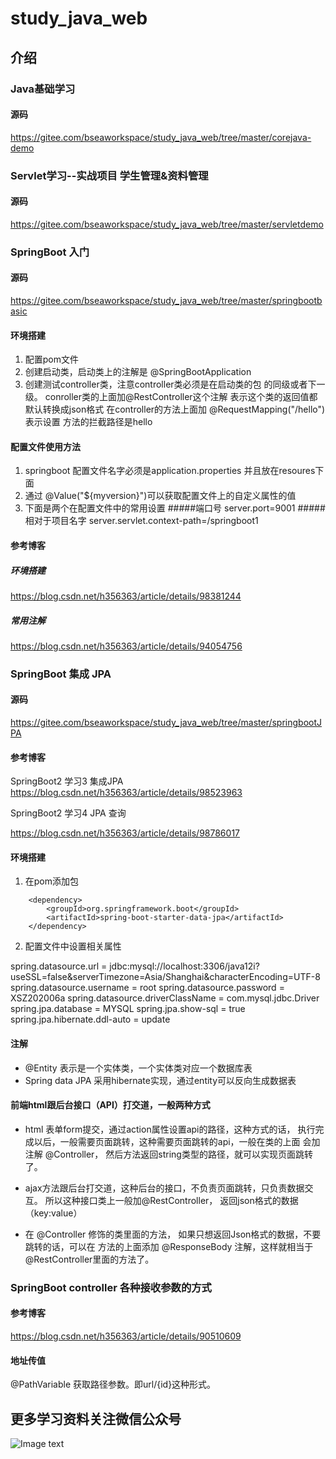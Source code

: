 # study_java_web
## 介绍
### Java基础学习
#### 源码
https://gitee.com/bseaworkspace/study_java_web/tree/master/corejava-demo

###  Servlet学习--实战项目 学生管理&资料管理
#### 源码
https://gitee.com/bseaworkspace/study_java_web/tree/master/servletdemo
###  SpringBoot 入门
#### 源码
https://gitee.com/bseaworkspace/study_java_web/tree/master/springbootbasic
#### 环境搭建
1. 配置pom文件
2. 创建启动类，启动类上的注解是 @SpringBootApplication
3. 创建测试controller类，注意controller类必须是在启动类的包
的同级或者下一级。 conroller类的上面加@RestController这个注解
表示这个类的返回值都默认转换成json格式
在controller的方法上面加 @RequestMapping("/hello") 表示设置
方法的拦截路径是hello
#### 配置文件使用方法
1. springboot 配置文件名字必须是application.properties
并且放在resoures下面
2. 通过 @Value("${myversion}")可以获取配置文件上的自定义属性的值
3. 下面是两个在配置文件中的常用设置 
    #####端口号
   server.port=9001
   #####相对于项目名字
   server.servlet.context-path=/springboot1

#### 参考博客

#####  环境搭建
https://blog.csdn.net/h356363/article/details/98381244
##### 常用注解
https://blog.csdn.net/h356363/article/details/94054756

###  SpringBoot 集成 JPA

#### 源码

https://gitee.com/bseaworkspace/study_java_web/tree/master/springbootJPA
#### 参考博客

SpringBoot2 学习3 集成JPA
https://blog.csdn.net/h356363/article/details/98523963

SpringBoot2 学习4 JPA 查询

https://blog.csdn.net/h356363/article/details/98786017

#### 环境搭建
1. 在pom添加包
 <!--  添加JPA的支持 -->
        <dependency>
            <groupId>org.springframework.boot</groupId>
            <artifactId>spring-boot-starter-data-jpa</artifactId>
        </dependency>
2.  配置文件中设置相关属性
 
spring.datasource.url = jdbc:mysql://localhost:3306/java12i?useSSL=false&serverTimezone=Asia/Shanghai&characterEncoding=UTF-8
spring.datasource.username = root
spring.datasource.password = XSZ202006a
spring.datasource.driverClassName = com.mysql.jdbc.Driver
spring.jpa.database = MYSQL
spring.jpa.show-sql = true
spring.jpa.hibernate.ddl-auto = update

#### 注解

- @Entity 表示是一个实体类，一个实体类对应一个数据库表
- Spring data JPA 采用hibernate实现，通过entity可以反向生成数据表

#### 前端html跟后台接口（API）打交道，一般两种方式
- html 表单form提交，通过action属性设置api的路径，这种方式的话， 
执行完成以后，一般需要页面跳转，这种需要页面跳转的api，一般在类的上面
会加注解 @Controller， 然后方法返回string类型的路径，就可以实现页面跳转了。

- ajax方法跟后台打交道，这种后台的接口，不负责页面跳转，只负责数据交互。
所以这种接口类上一般加@RestController， 返回json格式的数据（key:value）

- 在 @Controller 修饰的类里面的方法， 如果只想返回Json格式的数据，不要跳转的话，可以在
方法的上面添加 @ResponseBody 注解，这样就相当于@RestController里面的方法了。

###  SpringBoot  controller  各种接收参数的方式

#### 参考博客
https://blog.csdn.net/h356363/article/details/90510609

####  地址传值
@PathVariable
获取路径参数。即url/{id}这种形式。



## 更多学习资料关注微信公众号

![Image text](https://gitee.com/bseaworkspace/study_java_web/blob/master/doc/wechatlog.jpg)












